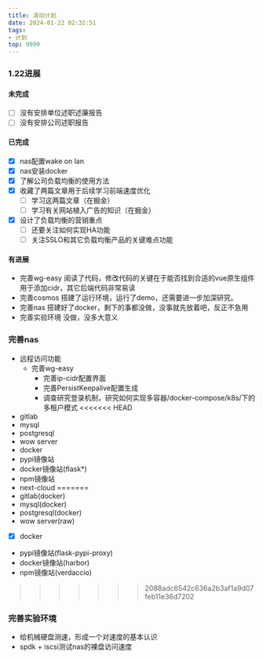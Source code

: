 ```yaml
---
title: 滚动计划
date: 2024-01-22 02:32:51
tags:
- 计划
top: 9999
---
```



### 1.22进展
#### 未完成
- [ ] 没有安排单位述职述廉报告
- [ ] 没有安排公司述职报告
#### 已完成
- [x] nas配置wake on lan
- [x] nas安装docker
- [x] 了解公司负载均衡的使用方法
- [x] 收藏了两篇文章用于后续学习前端速度优化
	- [ ] 学习这两篇文章（在掘金）
	- [ ] 学习有关网站植入广告的知识（在掘金）
- [x] 设计了负载均衡的营销重点
	- [ ] 还要关注如何实现HA功能
	- [ ] 关注SSLO和其它负载均衡产品的关键难点功能
#### 有进展
- 完善wg-easy
	阅读了代码，修改代码的关键在于能否找到合适的vue原生组件用于添加cidr，其它后端代码非常易读
- 完善cosmos
	搭建了运行环境，运行了demo，还需要进一步加深研究。
- 完善nas
	搭建好了docker，剩下的事都没做，没事就先放着吧，反正不急用
- 完善实验环境
	没做，没多大意义


### 完善nas

- 远程访问功能
  - 完善wg-easy
    - 完善ip-cidr配置界面
    - 完善PersistKeepalive配置生成
    - 调查研究登录机制，研究如何实现多容器/docker-compose/k8s/下的多租户模式
<<<<<<< HEAD
- gitlab
- mysql
- postgresql
- wow server
- docker
- pypi镜像站
- docker镜像站(flask*)
- npm镜像站
- next-cloud
=======
- gitlab(docker)
- mysql(docker)
- postgresql(docker)
- wow server(raw)
- [x] docker
- pypi镜像站(flask-pypi-proxy)
- docker镜像站(harbor)
- npm镜像站(verdaccio)
>>>>>>> 2088adc6542c636a2b3af1a9d07feb11e36d7202
### 完善实验环境
- 给机械硬盘测速，形成一个对速度的基本认识
- spdk + iscsi测试nas的裸盘访问速度